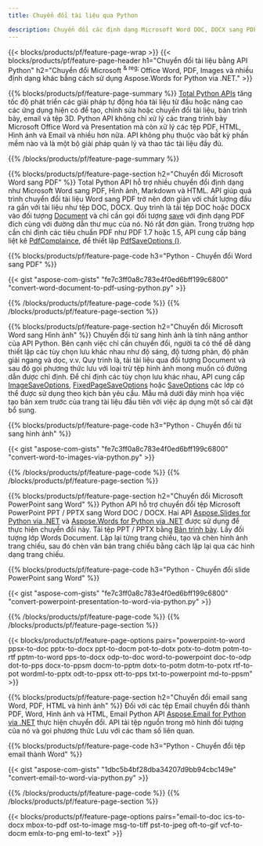 ```yaml
---
title: Chuyển đổi tài liệu qua Python 

description: Chuyển đổi các định dạng Microsoft Word DOC, DOCX sang PDF, Hình ảnh và hơn thế nữa cũng như các Trang trình bày, Tin nhắn Email và Hình ảnh 3D chỉ với vài dòng mã Python.
---
```


{{< blocks/products/pf/feature-page-wrap >}}
{{< blocks/products/pf/feature-page-header h1="Chuyển đổi tài liệu bằng API Python" h2="Chuyển đổi Microsoft <sup> & reg; </sup> Office Word, PDF, Images và nhiều định dạng khác bằng cách sử dụng Aspose.Words for Python via .NET." >}}

{{% blocks/products/pf/feature-page-summary %}}
[Total Python APIs](https://products.aspose.com/total/python-net/) tăng tốc độ phát triển các giải pháp tự động hóa tài liệu từ đầu hoặc nâng cao các ứng dụng hiện có để tạo, chỉnh sửa hoặc chuyển đổi tài liệu, bản trình bày, email và tệp 3D. Python API không chỉ xử lý các trang trình bày Microsoft Office Word và Presentation mà còn xử lý các tệp PDF, HTML, Hình ảnh và Email và nhiều hơn nữa. API không phụ thuộc vào bất kỳ phần mềm nào và là một bộ giải pháp quản lý và thao tác tài liệu đầy đủ.

{{% /blocks/products/pf/feature-page-summary  %}}

{{% blocks/products/pf/feature-page-section  h2="Chuyển đổi Microsoft Word sang PDF" %}}
Total Python API hỗ trợ nhiều chuyển đổi định dạng như Microsoft Word sang PDF, Hình ảnh, Markdown và HTML. API giúp quá trình chuyển đổi tài liệu Word sang PDF trở nên đơn giản với chất lượng đầu ra gần với tài liệu như tệp DOC, DOCX. Quy trình là tải tệp DOC hoặc DOCX vào đối tượng [Document](https://reference.aspose.com/words/python-net/aspose.words/document/) và chỉ cần gọi đối tượng [save](https://reference.aspose.com/words/python-net/aspose.words/document/save/) với định dạng PDF đích cùng với đường dẫn thư mục của nó. Nó rất đơn giản. Trong trường hợp cần chỉ định các tiêu chuẩn PDF như PDF 1.7 hoặc 1.5, API cung cấp bảng liệt kê [PdfComplaince](https://reference.aspose.com/words/python-net/aspose.words.saving/pdfcompliance/), để thiết lập [PdfSaveOptions ()](https://reference.aspose.com/words/python-net/aspose.words.saving/pdfsaveoptions/). 

{{% blocks/products/pf/feature-page-code h3="Python - Chuyển đổi Word sang PDF" %}}

{{< gist "aspose-com-gists" "fe7c3ff0a8c783e4f0ed6bff199c6800" "convert-word-document-to-pdf-using-python.py" >}}

{{% /blocks/products/pf/feature-page-code  %}}
{{% /blocks/products/pf/feature-page-section %}}

{{% blocks/products/pf/feature-page-section  h2="Chuyển đổi Microsoft Word sang Hình ảnh" %}}
Chuyển đổi từ sang hình ảnh là tính năng anthor của API Python. Bên cạnh việc chỉ cần chuyển đổi, người ta có thể dễ dàng thiết lập các tùy chọn lưu khác nhau như độ sáng, độ tương phản, độ phân giải ngang và dọc, v.v. Quy trình là, tải tài liệu qua đối tượng Document và sau đó gọi phương thức lưu với loại trừ tệp hình ảnh mong muốn có đường dẫn được chỉ định. Để chỉ định các tùy chọn lưu khác nhau, API cung cấp [ImageSaveOptions](https://reference.aspose.com/words/python-net/aspose.words.saving/imagesaveoptions/), [FixedPageSaveOptions](https://reference.aspose.com/words/python-net/aspose.words.saving/fixedpagesaveoptions/) hoặc [SaveOptions](https://reference.aspose.com/words/python-net/aspose.words.saving/saveoptions/) các lớp có thể được sử dụng theo kịch bản yêu cầu. Mẫu mã dưới đây minh họa việc tạo bản xem trước của trang tài liệu đầu tiên với việc áp dụng một số cài đặt bổ sung.

{{% blocks/products/pf/feature-page-code h3="Python - Chuyển đổi từ sang hình ảnh" %}}

{{< gist "aspose-com-gists" "fe7c3ff0a8c783e4f0ed6bff199c6800" "convert-word-to-images-via-python.py" >}}

{{% /blocks/products/pf/feature-page-code  %}}
{{% /blocks/products/pf/feature-page-section %}}

{{% blocks/products/pf/feature-page-section  h2="Chuyển đổi Microsoft PowerPoint sang Word" %}}
Python API hỗ trợ chuyển đổi tệp Microsoft PowerPoint PPT / PPTX sang Word DOC / DOCX. Hai API [Aspose.Slides for Python via .NET](https://products.aspose.com/slides/python-net/) và [Aspose.Words for Python via .NET](https://products.aspose.com/words/python-net/) được sử dụng để thực hiện chuyển đổi này. Tải tệp PPT / PPTX bằng [Bản trình bày](https://reference.aspose.com/slides/python-net/aspose.slides/presentation/). Lấy đối tượng lớp Words Document. Lặp lại từng trang chiếu, tạo và chèn hình ảnh trang chiếu, sau đó chèn văn bản trang chiếu bằng cách lặp lại qua các hình dạng trang chiếu.

{{% blocks/products/pf/feature-page-code h3="Python - Chuyển đổi slide PowerPoint sang Word" %}}

{{< gist "aspose-com-gists" "fe7c3ff0a8c783e4f0ed6bff199c6800" "convert-powerpoint-presentation-to-word-via-python.py" >}}


{{% /blocks/products/pf/feature-page-code  %}}
{{% /blocks/products/pf/feature-page-section %}}


{{< blocks/products/pf/feature-page-options pairs="powerpoint-to-word ppsx-to-doc pptx-to-docx ppt-to-docm pot-to-dotx potx-to-dotm potm-to-rtf pptm-to-word pps-to-docx odp-to-doc word-to-powerpoint doc-to-odp dot-to-pps docx-to-ppsm docm-to-pptm dotx-to-potm dotm-to-potx rtf-to-pot wordml-to-pptx odt-to-ppsx ott-to-pps txt-to-powerpoint md-to-ppsm" >}}

{{% blocks/products/pf/feature-page-section  h2="Chuyển đổi email sang Word, PDF, HTML và hình ảnh" %}}
Đối với các tệp Email chuyển đổi thành PDF, Word, Hình ảnh và HTML, Email Python API [Aspose.Email for Python via .NET](https://products.aspose.com/email/python-net/) thực hiện chuyển đổi. API tải tệp nguồn trong mô hình đối tượng của nó và gọi phương thức Lưu với các tham số liên quan. 

{{% blocks/products/pf/feature-page-code h3="Python - Chuyển đổi tệp email thành Word" %}}

{{< gist "aspose-com-gists" "1dbc5b4bf28dba34207d9bb94cbc149e" "convert-email-to-word-via-python.py" >}}

{{% /blocks/products/pf/feature-page-code  %}}
{{% /blocks/products/pf/feature-page-section %}}

{{< blocks/products/pf/feature-page-options pairs="email-to-doc ics-to-docx mbox-to-pdf ost-to-image msg-to-tiff pst-to-jpeg oft-to-gif vcf-to-docm emlx-to-png eml-to-text" >}}